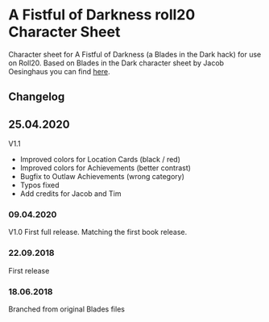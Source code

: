 # A Fistful of Darkness roll20 Character Sheet

Character sheet for A Fistful of Darkness (a Blades in the Dark hack) for use on Roll20. Based on Blades in the Dark character sheet by Jacob Oesinghaus you can find [here](https://github.com/joesinghaus/Blades-template).

## Changelog

## 25.04.2020
V1.1
- Improved colors for Location Cards (black / red)
- Improved colors for Achievements (better contrast)
- Bugfix to Outlaw Achievements (wrong category)
- Typos fixed
- Add credits for Jacob and Tim

### 09.04.2020
V1.0 First full release. Matching the first book release.

### 22.09.2018
First release

### 18.06.2018
Branched from original Blades files
